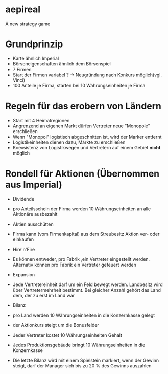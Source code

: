 aepireal
========

A new strategy game

Grundprinzip
============

* Karte ähnlich Imperial
* Börseneigenschaften ähnlich dem Börsenspiel
* 7 Firmen
* Start der Firmen variabel ? -> Neugründung nach Konkurs möglich(vgl. Vinci) 
* 100 Anteile je Firma, starten bei 10 Währungseinheiten je Firma

Regeln für das erobern von Ländern
=============================

* Start mit 4 Heimatregionen
* Angrenzend an eigenen Markt dürfen Vertreter neue "Monopole" erschließen
 * Wenn "Monopol" logistisch abgeschnitten ist, wird der Marker entfernt
* Logistikeinheiten dienen dazu, Märkte zu erschließen
* Koexsistenz von Logistikwegen und Vertretern auf einem Gebiet **nicht** möglich

Rondell für Aktionen (Übernommen aus Imperial)
====================

* Dividende
 * pro Anteilsschein der Firma werden 10 Währungseinheiten an alle Aktionäre ausbezahlt

* Aktien ausschütten
 * Firma kann (vom Firmenkapital) aus dem Streubesitz Aktion ver- oder einkaufen
* Hire'n'Fire
 * Es können entweder, pro Fabrik ,ein Vertreter eingestellt werden. Alternativ können pro Fabrik ein Vertreter gefeuert werden
* Expansion
 * Jede Vertretereinheit darf um ein Feld bewegt werden. Landbesitz wird über Vertretermehrheit bestimmt. Bei gleicher Anzahl gehört das Land dem, der zu erst im Land war
* Bilanz
 * pro Land werden 10 Währungseinheiten in die Konzernkasse gelegt
 * der Aktionkurs steigt um die Bonusfelder
 * Jeder Vertreter kostet 10 Währungseinheiten Gehalt
 * Jedes Produktionsgebäude bringt 10 Währungseinheiten in die Konzernkasse
 * Die letzte Bilanz wird mit einem Spielstein markiert, wenn der Gewinn steigt, darf der Manager sich bis zu 20 % des Gewinns auszahlen
